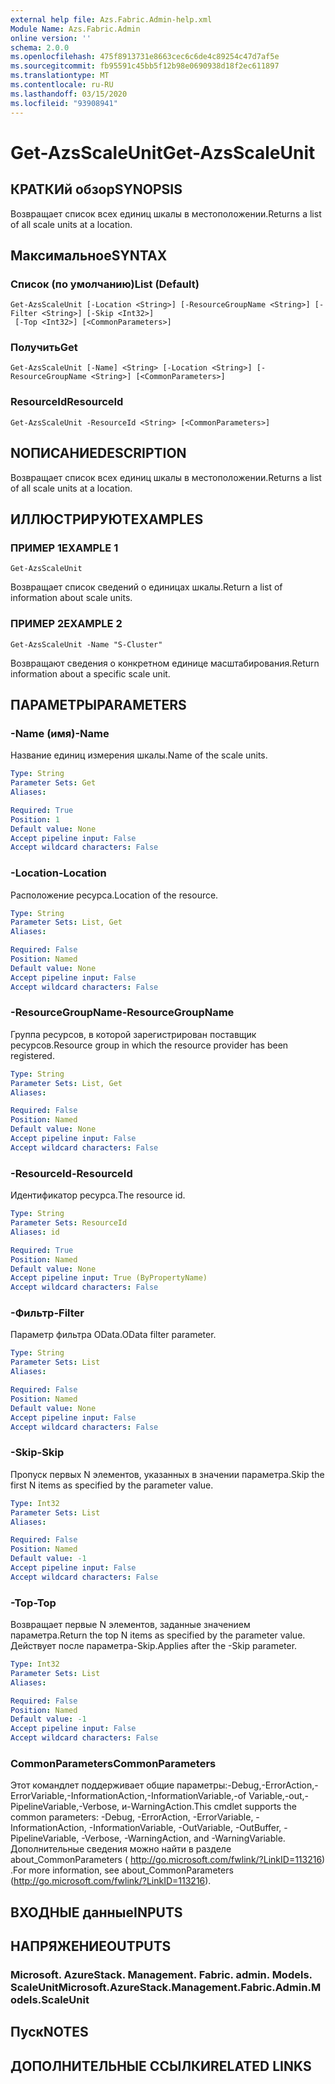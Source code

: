 ```yaml
---
external help file: Azs.Fabric.Admin-help.xml
Module Name: Azs.Fabric.Admin
online version: ''
schema: 2.0.0
ms.openlocfilehash: 475f8913731e8663cec6c6de4c89254c47d7af5e
ms.sourcegitcommit: fb95591c45bb5f12b98e0690938d18f2ec611897
ms.translationtype: MT
ms.contentlocale: ru-RU
ms.lasthandoff: 03/15/2020
ms.locfileid: "93908941"
---
```

# <span data-ttu-id="0799a-101">Get-AzsScaleUnit</span><span class="sxs-lookup"><span data-stu-id="0799a-101">Get-AzsScaleUnit</span></span>

## <span data-ttu-id="0799a-102">КРАТКИй обзор</span><span class="sxs-lookup"><span data-stu-id="0799a-102">SYNOPSIS</span></span>
<span data-ttu-id="0799a-103">Возвращает список всех единиц шкалы в местоположении.</span><span class="sxs-lookup"><span data-stu-id="0799a-103">Returns a list of all scale units at a location.</span></span>

## <span data-ttu-id="0799a-104">Максимальное</span><span class="sxs-lookup"><span data-stu-id="0799a-104">SYNTAX</span></span>

### <span data-ttu-id="0799a-105">Список (по умолчанию)</span><span class="sxs-lookup"><span data-stu-id="0799a-105">List (Default)</span></span>
```
Get-AzsScaleUnit [-Location <String>] [-ResourceGroupName <String>] [-Filter <String>] [-Skip <Int32>]
 [-Top <Int32>] [<CommonParameters>]
```

### <span data-ttu-id="0799a-106">Получить</span><span class="sxs-lookup"><span data-stu-id="0799a-106">Get</span></span>
```
Get-AzsScaleUnit [-Name] <String> [-Location <String>] [-ResourceGroupName <String>] [<CommonParameters>]
```

### <span data-ttu-id="0799a-107">ResourceId</span><span class="sxs-lookup"><span data-stu-id="0799a-107">ResourceId</span></span>
```
Get-AzsScaleUnit -ResourceId <String> [<CommonParameters>]
```

## <span data-ttu-id="0799a-108">NОПИСАНИЕ</span><span class="sxs-lookup"><span data-stu-id="0799a-108">DESCRIPTION</span></span>
<span data-ttu-id="0799a-109">Возвращает список всех единиц шкалы в местоположении.</span><span class="sxs-lookup"><span data-stu-id="0799a-109">Returns a list of all scale units at a location.</span></span>

## <span data-ttu-id="0799a-110">ИЛЛЮСТРИРУЮТ</span><span class="sxs-lookup"><span data-stu-id="0799a-110">EXAMPLES</span></span>

### <span data-ttu-id="0799a-111">ПРИМЕР 1</span><span class="sxs-lookup"><span data-stu-id="0799a-111">EXAMPLE 1</span></span>
```
Get-AzsScaleUnit
```

<span data-ttu-id="0799a-112">Возвращает список сведений о единицах шкалы.</span><span class="sxs-lookup"><span data-stu-id="0799a-112">Return a list of information about scale units.</span></span>

### <span data-ttu-id="0799a-113">ПРИМЕР 2</span><span class="sxs-lookup"><span data-stu-id="0799a-113">EXAMPLE 2</span></span>
```
Get-AzsScaleUnit -Name "S-Cluster"
```

<span data-ttu-id="0799a-114">Возвращают сведения о конкретном единице масштабирования.</span><span class="sxs-lookup"><span data-stu-id="0799a-114">Return information about a specific scale unit.</span></span>

## <span data-ttu-id="0799a-115">ПАРАМЕТРЫ</span><span class="sxs-lookup"><span data-stu-id="0799a-115">PARAMETERS</span></span>

### <span data-ttu-id="0799a-116">-Name (имя)</span><span class="sxs-lookup"><span data-stu-id="0799a-116">-Name</span></span>
<span data-ttu-id="0799a-117">Название единиц измерения шкалы.</span><span class="sxs-lookup"><span data-stu-id="0799a-117">Name of the scale units.</span></span>

```yaml
Type: String
Parameter Sets: Get
Aliases:

Required: True
Position: 1
Default value: None
Accept pipeline input: False
Accept wildcard characters: False
```

### <span data-ttu-id="0799a-118">-Location</span><span class="sxs-lookup"><span data-stu-id="0799a-118">-Location</span></span>
<span data-ttu-id="0799a-119">Расположение ресурса.</span><span class="sxs-lookup"><span data-stu-id="0799a-119">Location of the resource.</span></span>

```yaml
Type: String
Parameter Sets: List, Get
Aliases:

Required: False
Position: Named
Default value: None
Accept pipeline input: False
Accept wildcard characters: False
```

### <span data-ttu-id="0799a-120">-ResourceGroupName</span><span class="sxs-lookup"><span data-stu-id="0799a-120">-ResourceGroupName</span></span>
<span data-ttu-id="0799a-121">Группа ресурсов, в которой зарегистрирован поставщик ресурсов.</span><span class="sxs-lookup"><span data-stu-id="0799a-121">Resource group in which the resource provider has been registered.</span></span>

```yaml
Type: String
Parameter Sets: List, Get
Aliases:

Required: False
Position: Named
Default value: None
Accept pipeline input: False
Accept wildcard characters: False
```

### <span data-ttu-id="0799a-122">-ResourceId</span><span class="sxs-lookup"><span data-stu-id="0799a-122">-ResourceId</span></span>
<span data-ttu-id="0799a-123">Идентификатор ресурса.</span><span class="sxs-lookup"><span data-stu-id="0799a-123">The resource id.</span></span>

```yaml
Type: String
Parameter Sets: ResourceId
Aliases: id

Required: True
Position: Named
Default value: None
Accept pipeline input: True (ByPropertyName)
Accept wildcard characters: False
```

### <span data-ttu-id="0799a-124">-Фильтр</span><span class="sxs-lookup"><span data-stu-id="0799a-124">-Filter</span></span>
<span data-ttu-id="0799a-125">Параметр фильтра OData.</span><span class="sxs-lookup"><span data-stu-id="0799a-125">OData filter parameter.</span></span>

```yaml
Type: String
Parameter Sets: List
Aliases:

Required: False
Position: Named
Default value: None
Accept pipeline input: False
Accept wildcard characters: False
```

### <span data-ttu-id="0799a-126">-Skip</span><span class="sxs-lookup"><span data-stu-id="0799a-126">-Skip</span></span>
<span data-ttu-id="0799a-127">Пропуск первых N элементов, указанных в значении параметра.</span><span class="sxs-lookup"><span data-stu-id="0799a-127">Skip the first N items as specified by the parameter value.</span></span>

```yaml
Type: Int32
Parameter Sets: List
Aliases:

Required: False
Position: Named
Default value: -1
Accept pipeline input: False
Accept wildcard characters: False
```

### <span data-ttu-id="0799a-128">-Top</span><span class="sxs-lookup"><span data-stu-id="0799a-128">-Top</span></span>
<span data-ttu-id="0799a-129">Возвращает первые N элементов, заданные значением параметра.</span><span class="sxs-lookup"><span data-stu-id="0799a-129">Return the top N items as specified by the parameter value.</span></span>
<span data-ttu-id="0799a-130">Действует после параметра-Skip.</span><span class="sxs-lookup"><span data-stu-id="0799a-130">Applies after the -Skip parameter.</span></span>

```yaml
Type: Int32
Parameter Sets: List
Aliases:

Required: False
Position: Named
Default value: -1
Accept pipeline input: False
Accept wildcard characters: False
```

### <span data-ttu-id="0799a-131">CommonParameters</span><span class="sxs-lookup"><span data-stu-id="0799a-131">CommonParameters</span></span>
<span data-ttu-id="0799a-132">Этот командлет поддерживает общие параметры:-Debug,-ErrorAction,-ErrorVariable,-InformationAction,-InformationVariable,-of Variable,-out,-PipelineVariable,-Verbose, и-WarningAction.</span><span class="sxs-lookup"><span data-stu-id="0799a-132">This cmdlet supports the common parameters: -Debug, -ErrorAction, -ErrorVariable, -InformationAction, -InformationVariable, -OutVariable, -OutBuffer, -PipelineVariable, -Verbose, -WarningAction, and -WarningVariable.</span></span> <span data-ttu-id="0799a-133">Дополнительные сведения можно найти в разделе about_CommonParameters ( http://go.microsoft.com/fwlink/?LinkID=113216) .</span><span class="sxs-lookup"><span data-stu-id="0799a-133">For more information, see about_CommonParameters (http://go.microsoft.com/fwlink/?LinkID=113216).</span></span>

## <span data-ttu-id="0799a-134">ВХОДНЫЕ данные</span><span class="sxs-lookup"><span data-stu-id="0799a-134">INPUTS</span></span>

## <span data-ttu-id="0799a-135">НАПРЯЖЕНИЕ</span><span class="sxs-lookup"><span data-stu-id="0799a-135">OUTPUTS</span></span>

### <span data-ttu-id="0799a-136">Microsoft. AzureStack. Management. Fabric. admin. Models. ScaleUnit</span><span class="sxs-lookup"><span data-stu-id="0799a-136">Microsoft.AzureStack.Management.Fabric.Admin.Models.ScaleUnit</span></span>

## <span data-ttu-id="0799a-137">Пуск</span><span class="sxs-lookup"><span data-stu-id="0799a-137">NOTES</span></span>

## <span data-ttu-id="0799a-138">ДОПОЛНИТЕЛЬНЫЕ ССЫЛКИ</span><span class="sxs-lookup"><span data-stu-id="0799a-138">RELATED LINKS</span></span>

